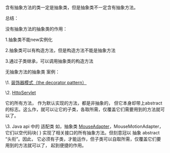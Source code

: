 含有抽象方法的类一定是抽象类，但是抽象类不一定含有抽象方法。

 

总结：

没有抽象方法的抽象类的作用：

1.抽象类不能new实例化

2.抽象类可以有构造方法，但是构造方法不能是抽象方法

3.通过子类继承，可以调用抽象类的构造方法

 

无抽象方法的抽象类 案例：

\1.    [装饰器模式（the decorator pattern）](https://en.wikipedia.org/wiki/Decorator_pattern#Java)

\2.      [HttpServlet](http://download.oracle.com/javaee/6/api/javax/servlet/http/HttpServlet.html)

它的所有方法， 作为默认实现的方法，都是非抽象的， 但它本身却带上abstract 的标志。这么作，就可以让它的子类，各取所需，仅覆盖它们需要用到的方法就可以了。

\3.    Java api 中的 适配类 如，抽象类 [MouseAdapter](http://www.yiibai.com/swing/swing_mouseadapter.html)，MouseMotionAdapter， 它们以空代码块{ } 实现了相关接口的所有抽象方法。但刻意冠以 抽象 abstract “头衔”。因此， 它必须有子类，才能运作，但子类可以自取所需，仅覆盖它们要用到的方法就可以了， 起到便捷的作用。




 